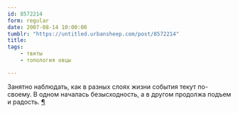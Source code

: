 ```yaml
---
id: 8572214
form: regular
date: 2007-08-14 10:00:00
tumblr: "https://untitled.urbansheep.com/post/8572214"
title:
tags:
    - твиты
    - топология овцы

---
```


<p>Занятно наблюдать, как в разных слоях жизни события текут по-своему. В одном началась безысходность, а в другом продолжа подъем и радость. <a href="http://twitter.com/urbansheep/statuses/204897362">¶</a></p>

